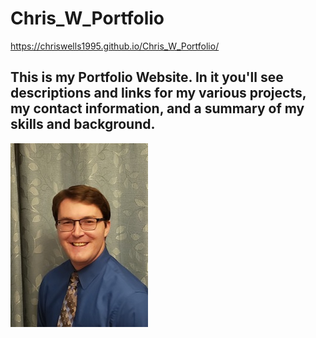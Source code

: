# Chris_W_Portfolio

https://chriswells1995.github.io/Chris_W_Portfolio/

## This is my Portfolio Website. In it you'll see descriptions and links for my various projects, my contact information, and a summary of my skills and background.

![Profile Pic](./pics/profile_picture.jpg)
